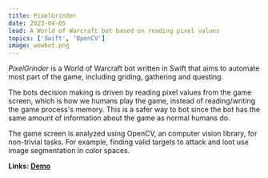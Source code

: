 ```yaml
---
title: PixelGrinder
date: 2023-04-05
lead: A World of Warcraft bot based on reading pixel values
topics: ['Swift', 'OpenCV']
image: wowbot.png
---
```


_PixelGrinder_ is a World of Warcraft bot written in Swift that aims to automate most part of the game, including griding, gathering and questing.

The bots decision making is driven by reading pixel values from the game screen, which is how we humans play the game, instead of reading/writing the game process's memory.
This is a safer way to bot since the bot has the same amount of information about the game as normal humans do.

The game screen is analyzed using OpenCV, an computer vision library, for non-trivial tasks. For example, finding valid targets to attack and loot use image segmentation in color spaces.

**Links: [Demo](https://www.youtube.com/watch?v=czi4F4lekf4)**
